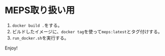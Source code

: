 # MEPS取り扱い用

1. `docker build .`をする。
2. ビルドしたイメージに、`docker tag`を使って`meps:latest`とタグ付けする。
3. `run_docker.sh`を実行する。

Enjoy!